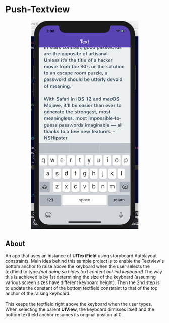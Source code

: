 # Push-Textview

<p align="center">
  <img src="https://github.com/Neftali-Samarey/Push-Textview/blob/master/screenshots/PushTextviewPreview.png" width="340" title="hover text">
</p>
<p>
  <h2>About</h2>
  <span>An app that uses an instance of <b>UITextField</b> </span> using storyboard Autolayout constraints. Main idea behind
  this sample project is to enable the Textview's bottom anchor to raise above the keyboard when the user selects the textfield to type.<i>(not doing so hides text content behind keyboard)</i>
  The way this is achieved is by 1st determining the size of the keyboard (assuming various screen sizes have different keyboard height).
  Then the 2nd step is to update the constant of the bottom textfield constraint to that of the top anchor of the raising keyboard.
  <br /><br />
  This keeps the textfield right above the keyboard when the user types. When selecting the parent <b>UIView</b>, the keyboard dimisses itself
  and the bottom textfield anchor resumes its original positon at 0. <br /><br />
  
</p>

